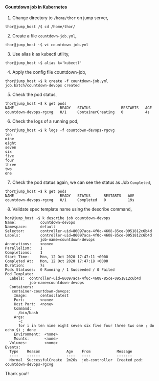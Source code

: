 #### Countdown job in Kubernetes

1. Change directory to `/home/thor` on jump server,

```
thor@jump_host /$ cd /home/thor/
```

2. Create a file `countdown-job.yml`, 

```
thor@jump_host ~$ vi countdown-job.yml
```

3. Use alias k as kubectl utility,

```
thor@jump_host ~$ alias k='kubectl'
```

4. Apply the config file countdown-job,

```
thor@jump_host ~$ k create -f countdown-job.yml
job.batch/countdown-devops created
```

5. Check the pod status,

```
thor@jump_host ~$ k get pods
NAME                     READY   STATUS              RESTARTS   AGE
countdown-devops-rgcvg   0/1     ContainerCreating   0          4s
```

6. Check the logs of a running pod,

```
thor@jump_host ~$ k logs -f countdown-devops-rgcvg
ten
nine
eight
seven
six
five
four
three
two
one
```

7. Check the pod status again, we can see the status as Job `Completed`,

```
thor@jump_host ~$ k get pods
NAME                     READY   STATUS      RESTARTS   AGE
countdown-devops-rgcvg   0/1     Completed   0          19s
```

8. Validate spec template name using the describe command,

```
hor@jump_host ~$ k describe job countdown-devops
Name:           countdown-devops
Namespace:      default
Selector:       controller-uid=86097aca-4f0c-4608-85ce-0951812c6b4d
Labels:         controller-uid=86097aca-4f0c-4608-85ce-0951812c6b4d
                job-name=countdown-devops
Annotations:    <none>
Parallelism:    1
Completions:    1
Start Time:     Mon, 12 Oct 2020 17:47:11 +0000
Completed At:   Mon, 12 Oct 2020 17:47:18 +0000
Duration:       7s
Pods Statuses:  0 Running / 1 Succeeded / 0 Failed
Pod Template:
  Labels:  controller-uid=86097aca-4f0c-4608-85ce-0951812c6b4d
           job-name=countdown-devops
  Containers:
   container-countdown-devops:
    Image:      centos:latest
    Port:       <none>
    Host Port:  <none>
    Command:
      /bin/bash
    Args:
      -c
      for i in ten nine eight seven six five four three two one ; do echo $i ; done
    Environment:  <none>
    Mounts:       <none>
  Volumes:        <none>
Events:
  Type    Reason            Age    From            Message
  ----    ------            ----   ----            -------
  Normal  SuccessfulCreate  2m26s  job-controller  Created pod: countdown-devops-rgcvg
```

Thank you!!
